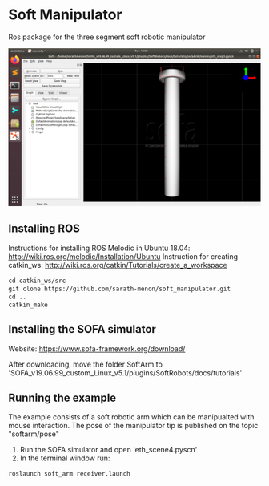 # Soft Manipulator

Ros package for the three segment soft robotic manipulator

<p align="center">
		<img src="SofaArm/images/soft_arm.png">
</p>


 ## Installing ROS

 Instructions for installing ROS Melodic in Ubuntu 18.04: http://wiki.ros.org/melodic/Installation/Ubuntu
 Instruction for creating catkin_ws: http://wiki.ros.org/catkin/Tutorials/create_a_workspace
 
 ```
 cd catkin_ws/src
 git clone https://github.com/sarath-menon/soft_manipulator.git
 cd ..
 catkin_make
```

 ## Installing the SOFA simulator

Website: https://www.sofa-framework.org/download/

After downloading, move the folder SoftArm to 'SOFA_v19.06.99_custom_Linux_v5.1/plugins/SoftRobots/docs/tutorials'

 ## Running the example

The example consists of a soft robotic arm which can be manipualted with mouse interaction. The pose of the manipulator tip is published on the topic "softarm/pose"

1. Run the SOFA simulator and open 'eth_scene4.pyscn'
2. In the terminal window run: 

 ```
 roslaunch soft_arm receiver.launch
 ```






